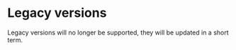 # Legacy versions

Legacy versions will no longer be supported, they will be updated in a short term.